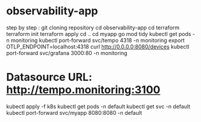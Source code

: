 # observability-app

step by step : 
git cloning repository
cd observability-app
cd terraform
terraform init
terraform apply
cd ..
cd myapp
go mod tidy
kubectl get pods -n monitoring
kubectl port-forward svc/tempo 4318 -n monitoring
export OTLP_ENDPOINT=localhost:4318
curl http://0.0.0.0:8080/devices
kubectl port-forward svc/grafana 3000:80 -n monitoring
# Datasource URL: http://tempo.monitoring:3100
kubectl apply -f k8s
kubectl get pods -n default
kubectl get svc -n default
kubectl port-forward svc/myapp 8080:8080 -n default
